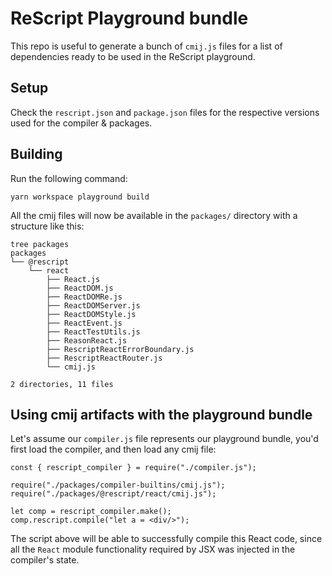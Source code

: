 # ReScript Playground bundle

This repo is useful to generate a bunch of `cmij.js` files for a list of dependencies ready to be used in the ReScript playground.

## Setup

Check the `rescript.json` and `package.json` files for the respective versions used for the compiler & packages.

## Building

Run the following command:

```
yarn workspace playground build
```

All the cmij files will now be available in the `packages/` directory with a structure like this:

```
tree packages
packages
└── @rescript
    └── react
        ├── React.js
        ├── ReactDOM.js
        ├── ReactDOMRe.js
        ├── ReactDOMServer.js
        ├── ReactDOMStyle.js
        ├── ReactEvent.js
        ├── ReactTestUtils.js
        ├── ReasonReact.js
        ├── RescriptReactErrorBoundary.js
        ├── RescriptReactRouter.js
        └── cmij.js

2 directories, 11 files
```

## Using cmij artifacts with the playground bundle

Let's assume our `compiler.js` file represents our playground bundle, you'd first load the compiler, and then load any cmij file:

```
const { rescript_compiler } = require("./compiler.js");

require("./packages/compiler-builtins/cmij.js");
require("./packages/@rescript/react/cmij.js");

let comp = rescript_compiler.make();
comp.rescript.compile("let a = <div/>");
```

The script above will be able to successfully compile this React code, since all the `React` module functionality required by JSX was injected in the compiler's state.
